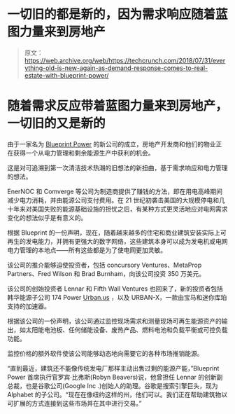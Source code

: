 # 一切旧的都是新的，因为需求响应随着蓝图力量来到房地产 

> 原文：<https://web.archive.org/web/https://techcrunch.com/2018/07/31/everything-old-is-new-again-as-demand-response-comes-to-real-estate-with-blueprint-power/>

# 随着需求反应带着蓝图力量来到房地产，一切旧的又是新的

由于一家名为 [Blueprint Power](https://web.archive.org/web/20230123202556/https://www.blueprintpower.com/) 的新公司的成立，房地产开发商和他们的物业正在获得一个从电力管理和剩余能源生产中获利的机会。

这是对可追溯到第一次清洁技术热潮的旧想法的新扭曲，基于需求响应和电力管理的想法。

EnerNOC 和 Comverge 等公司为制造商提供了赚钱的方法，即在用电高峰期间减少电力消耗，并由能源公司支付费用。在 21 世纪初袭击美国的大规模停电和几十年来对美国失败的能源基础设施的担忧之后，有某种方式更灵活地应对电网需求变化的想法似乎是有意义的。

根据 Blueprint 的一份声明，现在，随着越来越多的住宅和商业建筑安装实际上可再生的发电能力，并拥有更强大的数字网络，这些建筑本身可以成为发电机或电网电力管理的本地点——所有这些都是为了使电网更加灵敏。

该公司的推介能够迫使投资者，包括 concursory Ventures、MetaProp Partners、Fred Wilson 和 Brad Burnham，向该公司投资 350 万美元。

该公司的创始投资者 Lennar 和 Fifth Wall Ventures 也回来了，新的投资者包括韩华能源子公司 174 Power [Urban.us](https://web.archive.org/web/20230123202556/http://urban.us/) ，以及 URBAN-X，一款由宝马和迷你库珀支持的加速器。

根据该公司的一份声明，该公司通过监控现场需求和测量现场可再生能源资产的输出，如太阳能电池板、任何储能设备、废热产品、燃料电池和负载平衡或可控负载功能。

监控价格的额外软件使该公司能够动态地向需要它的各种市场推销能源。

“直到最近，建筑还不能像传统发电厂那样主动出售过剩的能源产能，”Blueprint Power 首席执行官罗宾·比弗斯(Robyn Beavers)说，他曾担任 Lennar 的创新副总裁，也是谷歌公司(Google Inc .)创始人的助理。谷歌是搜索引擎巨头，现为 Alphabet 的子公司。“现在在像纽约这样的州，他们可以。我们正在帮助建筑物以可扩展的方式连接到这些市场并在其中进行交易。”
